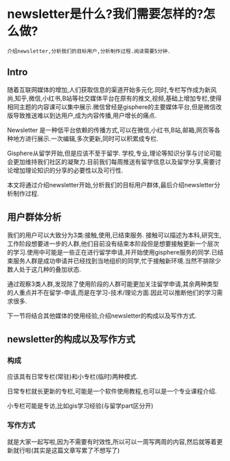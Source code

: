 # newsletter是什么?我们需要怎样的?怎么做?

```
介绍newsletter,分析我们的目标用户,分析制作过程.阅读需要5分钟.
```
## Intro

随着互联网媒体的增加,人们获取信息的渠道开始多元化.同时,专栏写作成为新风尚,知乎,微信,小红书,B站等社交媒体平台在原有的推文,视频,基础上增加专栏,使得相同主题的内容课可以集中展示.微信曾经是gisphere的主要媒体平台,但是微信改版导致推送难以到达用户,成为内容传播,用户增长的痛点.

Newsletter 是一种低平台依赖的传播方式,可以在微信,小红书,B站,邮箱,网页等各种地方进行展示.一次编辑,多次更新,同时可以积累成专栏.

Gisphere从留学开始,但是应该不至于留学. 学校,专业,理论等知识分享与讨论可能会更加维持我们社区的凝聚力.目前我们每周推送有留学信息以及留学分享,需要讨论增加理论知识的分享的必要性以及可行性.

本文将通过介绍newsletter开始,分析我们的目标用户群体,最后介绍newsletter分析制作过程.

## 用户群体分析

我们的用户可以大致分为3类:接触,使用,已结束服务. 接触可以描述为本科,研究生,工作阶段想要进一步的人群,他们目前没有结束本阶段但是想要接触更新一个层次的学习.使用中可能是一些正在进行留学申请,并开始使用gisphere服务的同学.已结束服务人群是成功申请并已经找到当地组织的同学,忙于接触新环境.当然不排除少数人处于这几种的叠加状态.

通过观察3类人群,发现除了使用阶段的人群可能更加关注留学申请,其余两种类型的人重点并不在留学-申请,而是在学习-技术/理论方面.因此可以推断他们的学习需求很多. 

下一节将结合其他媒体的使用经验,介绍newsletter的构成以及写作方式.

## newsletter的构成以及写作方式

### 构成

应该具有日常专栏(常驻)和小专栏(临时)两种模式.

日常专栏就长更新的专栏,可能是一个软件使用教程,也可以是一个专业课程介绍.

小专栏可能是专访,比如gis学习经验(与留学part区分开)

### 写作方式

就是大家一起写啦,因为不需要有时效性,所以可以一周写两周的内容,然后就等着更新就行啦(其实是这篇文章写累了不想写了)